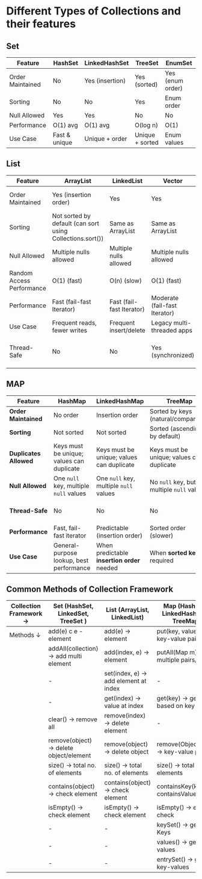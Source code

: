 # Different Types of Collections and their features


## Set

| Feature	        | HashSet	        | LinkedHashSet	    | TreeSet	        | EnumSet           |
|-------------------|-------------------|-------------------|-------------------|-------------------|
| Order Maintained	| No	            | Yes (insertion)   | Yes (sorted)	    | Yes (enum order)  |
| Sorting	        | No	            | No	            | Yes	            | Enum order        |
| Null Allowed	    | Yes   	        | Yes   	        |No	                | No                |
| Performance	    | O(1) avg	        | O(1) avg	        | O(log n)	        | O(1)              |
| Use Case	        | Fast & unique	    | Unique + order	| Unique + sorted	| Enum values       |




## List

| Feature	| ArrayList	| LinkedList	| Vector	| Stack	| CopyOnWriteArrayList |
|-----------|-----------|---------------|-----------|-------|---------------------|
|Order Maintained	| Yes (insertion order)	| Yes	| Yes	| Yes (stack order = insertion)	| Yes |
| Sorting	| Not sorted by default (can sort using Collections.sort())	|  Same as ArrayList	| Same as ArrayList	| Same as Vector	| Same as ArrayList |
|Null Allowed	| Multiple nulls allowed	| Multiple nulls allowed	| Multiple nulls allowed	| Multiple nulls allowed	| Only one null allowed (since iteration makes copies) |
| Random Access Performance	| O(1) (fast)	| O(n) (slow)	| O(1) (fast)	| O(1) (fast)	| O(1) |
| Performance	| Fast (fail-fast Iterator)	| Fast (fail-fast Iterator)	| Moderate (fail-fast Iterator)	| Moderate	| Good but costlier (creates a snapshot copy) |
| Use Case	| Frequent reads, fewer writes	| Frequent insert/delete	|Legacy multi-threaded apps	| Stack/LIFO operations	| Read-heavy multi-threaded apps |
Thread-Safe	| No	| No	| Yes (synchronized)	| Yes (synchronized, since extends Vector)	| Yes (designed for concurrency) |




## MAP

| Feature | **HashMap** | **LinkedHashMap** | **TreeMap** | **Hashtable** | **ConcurrentHashMap** |
|---------|-------------|-------------------|-------------|---------------|----------------------|
| **Order Maintained**          |  No order | Insertion order | Sorted by keys (natural/comparator)       | No order  | No order |
| **Sorting**                   | Not sorted | Not sorted | Sorted (ascending by default) | Not sorted | Not sorted |
| **Duplicates Allowed**        | Keys must be unique; values can duplicate | Keys must be unique; values can duplicate | Keys must be unique; values can duplicate | Keys must be unique; values can duplicate | Keys must be unique; values can duplicate |
| **Null Allowed**              | One `null` key, multiple `null` values    | One `null` key, multiple `null` values    | No `null` key, but multiple `null` values | No `null` key, no `null` value | No `null` key, no `null` value |
| **Thread-Safe** | No | No | No | Yes (synchronized) | Yes (lock-striping, better than Hashtable) |
| **Performance**     | Fast, fail-fast iterator | Predictable (insertion order) | Sorted order (slower) | Slow, legacy | Good for concurrency |
| **Use Case** | General-purpose lookup, best performance    | When predictable **insertion order** needed | When **sorted keys** required               | Legacy multi-threaded apps       | Multi-threaded, high-concurrency apps        |











## Common Methods of Collection Framework

| Collection Framework →    | Set (HashSet, LinkedSet, TreeSet )     | List (ArrayList, LinkedList)         | Map (HashMap, LinkedHashMap, TreeMap)     |
|---------------------------|----------------------------------------|--------------------------------------|-------------------------------------------|
| Methods ↓                 | add(e) c e - element                   | add(e) → element                     | put(key, value) → key-value pair          |
|                           | addAll(collection) → add multi element | add(index, e) → element              | putAll(Map m) → multiple pairs/a map      |
|                           | -                                      | set(index, e) → add element at index | -                                         |
|                           | -                                      | get(index) → value at index          | get(key) → get value based on key         |
|                           | clear() → remove all                   | remove(index) → delete element       | -                                         |
|                           | remove(object) → delete object/element | remove(object) → delete object       | remove(Object key) → key-value pair       |     
|                           | size() → total no. of elements         | size() → total no. of elements       | size() → total no. of elements            |
|                           | contains(object) → check element       | contains(object) → check element     | containsKey(key) or containsValue(value)  |
|                           | isEmpty() → check element              | isEmpty() → check element            | isEmpty() → empty check                   |
|                           | -                                      | -                                    | keySet() → get all Keys                   |
|                           | -                                      | -                                    | values() → get all values                 |
|                           | -                                      | -                                    | entrySet() → get all key-values           |